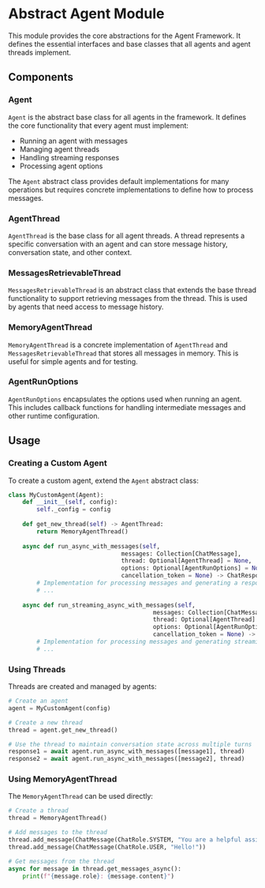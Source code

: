 # Abstract Agent Module

This module provides the core abstractions for the Agent Framework. It defines the essential interfaces and base classes that all agents and agent threads implement.

## Components

### Agent

`Agent` is the abstract base class for all agents in the framework. It defines the core functionality that every agent must implement:

- Running an agent with messages
- Managing agent threads
- Handling streaming responses
- Processing agent options

The `Agent` abstract class provides default implementations for many operations but requires concrete implementations to define how to process messages.

### AgentThread

`AgentThread` is the base class for all agent threads. A thread represents a specific conversation with an agent and can store message history, conversation state, and other context.

### MessagesRetrievableThread

`MessagesRetrievableThread` is an abstract class that extends the base thread functionality to support retrieving messages from the thread. This is used by agents that need access to message history.

### MemoryAgentThread

`MemoryAgentThread` is a concrete implementation of `AgentThread` and `MessagesRetrievableThread` that stores all messages in memory. This is useful for simple agents and for testing.

### AgentRunOptions

`AgentRunOptions` encapsulates the options used when running an agent. This includes callback functions for handling intermediate messages and other runtime configuration.

## Usage

### Creating a Custom Agent

To create a custom agent, extend the `Agent` abstract class:

```python
class MyCustomAgent(Agent):
    def __init__(self, config):
        self._config = config
    
    def get_new_thread(self) -> AgentThread:
        return MemoryAgentThread()
    
    async def run_async_with_messages(self,
                                messages: Collection[ChatMessage],
                                thread: Optional[AgentThread] = None, 
                                options: Optional[AgentRunOptions] = None,
                                cancellation_token = None) -> ChatResponse:
        # Implementation for processing messages and generating a response
        # ...
        
    async def run_streaming_async_with_messages(self,
                                         messages: Collection[ChatMessage],
                                         thread: Optional[AgentThread] = None, 
                                         options: Optional[AgentRunOptions] = None,
                                         cancellation_token = None) -> AsyncIterator[ChatResponseUpdate]:
        # Implementation for processing messages and generating streaming updates
        # ...
```

### Using Threads

Threads are created and managed by agents:

```python
# Create an agent
agent = MyCustomAgent(config)

# Create a new thread
thread = agent.get_new_thread()

# Use the thread to maintain conversation state across multiple turns
response1 = await agent.run_async_with_messages([message1], thread)
response2 = await agent.run_async_with_messages([message2], thread)
```

### Using MemoryAgentThread

The `MemoryAgentThread` can be used directly:

```python
# Create a thread
thread = MemoryAgentThread()

# Add messages to the thread
thread.add_message(ChatMessage(ChatRole.SYSTEM, "You are a helpful assistant."))
thread.add_message(ChatMessage(ChatRole.USER, "Hello!"))

# Get messages from the thread
async for message in thread.get_messages_async():
    print(f"{message.role}: {message.content}")
```
